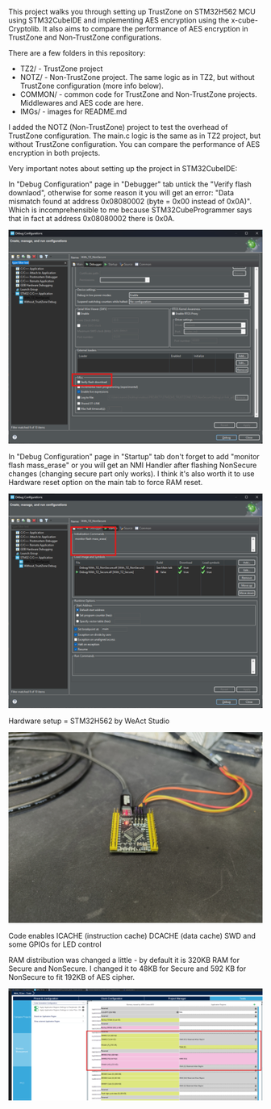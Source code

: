 This project walks you through setting up TrustZone on STM32H562 MCU using STM32CubeIDE and implementing AES encryption using the x-cube-Cryptolib. It also aims to compare the performance of AES encryption in TrustZone and Non-TrustZone configurations.

There are a few folders in this repository:
- TZ2/ - TrustZone project
- NOTZ/ - Non-TrustZone project. The same logic as in TZ2, but without TrustZone configuration (more info below).
- COMMON/ - common code for TrustZone and Non-TrustZone projects. Middlewares and AES code are here.
- IMGs/ - images for README.md

I added the NOTZ (Non-TrustZone) project to test the overhead of TrustZone configuration. The main.c logic is the same as in TZ2 project, but without TrustZone configuration. You can compare the performance of AES encryption in both projects.

Very important notes about setting up the project in STM32CubeIDE:

In "Debug Configuration" page in "Debugger" tab untick the "Verify flash downlaod", otherwise for some reason it you will get an error: "Data mismatch found at address 0x08080002 (byte = 0x00 instead of 0x0A)". Which is incomprehensible to me because STM32CubeProgrammer says that in fact at address 0x08080002 there is 0x0A.

![Debug Configuration](/IMGs/DebugConfigurations.png)

In "Debug Configuration" page in "Startup" tab don't forget to add "monitor flash mass_erase" or you will get an NMI Handler after flashing NonSecure changes (changing secure part only works). I think it's also worth it to use Hardware reset option on the main tab to force RAM reset.

![Debug Configuration](/IMGs/DebugConfigurations2.png)

Hardware setup = STM32H562 by WeAct Studio

![Setup](/IMGs/SETUP.jpg)


Code enables ICACHE (instruction cache) DCACHE (data cache) SWD and some GPIOs for LED control

RAM distribution was changed a little - by default it is 320KB RAM for Secure and NonSecure. I changed it to 48KB for Secure and 592 KB for NonSecure to fit 192KB of AES cipher.

![MMT](/IMGs/MemoryManagementTool.png)
